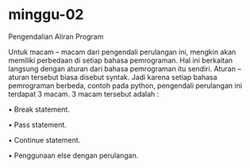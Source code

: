 # minggu-02

Pengendalian Aliran Program

Untuk macam – macam  dari pengendali perulangan ini, mengkin akan memiliki perbedaan di setiap bahasa pemrograman. Hal ini berkaitan langsung dengan aturan dari bahasa pemrograman itu sendiri. Aturan – aturan tersebut biasa disebut syntak. Jadi karena setiap bahasa pemrograman berbeda, contoh pada python, pengendali perulangan ini terdapat 3 macam. 3 macam tersebut adalah :

•	Break statement.

•	Pass statement.

•	Continue statement.

•	Penggunaan else dengan perulangan.

